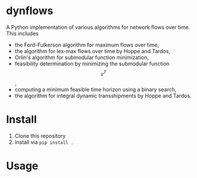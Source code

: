 # dynflows
A Python implementation of various algorithms for network flows over time. This includes
- the Ford-Fulkerson algorithm for maximum flows over time,
- the algorithm for lex-max flows over time by Hoppe and Tardos,
- Orlin's algorithm for submodular function minimization,
- feasibility determination by minimizing the submodular function $$ v^T $$,
- computing a minimum feasible time horizon using a binary search,
- the algorithm for integral dynamic transshipments by Hoppe and Tardos.

# Install
1. Clone this repository
2. Install via `pip install .`

# Usage


